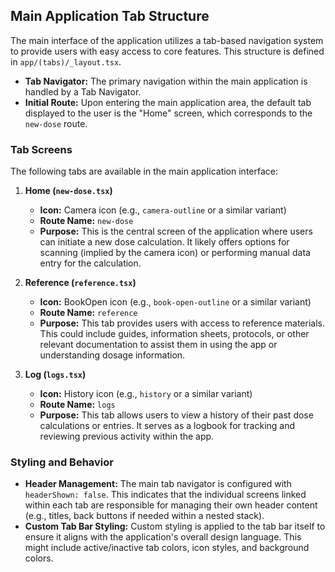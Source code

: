 ## Main Application Tab Structure

The main interface of the application utilizes a tab-based navigation system to provide users with easy access to core features. This structure is defined in `app/(tabs)/_layout.tsx`.

*   **Tab Navigator:** The primary navigation within the main application is handled by a Tab Navigator.
*   **Initial Route:** Upon entering the main application area, the default tab displayed to the user is the "Home" screen, which corresponds to the `new-dose` route.

### Tab Screens

The following tabs are available in the main application interface:

1.  **Home (`new-dose.tsx`)**
    *   **Icon:** Camera icon (e.g., `camera-outline` or a similar variant)
    *   **Route Name:** `new-dose`
    *   **Purpose:** This is the central screen of the application where users can initiate a new dose calculation. It likely offers options for scanning (implied by the camera icon) or performing manual data entry for the calculation.

2.  **Reference (`reference.tsx`)**
    *   **Icon:** BookOpen icon (e.g., `book-open-outline` or a similar variant)
    *   **Route Name:** `reference`
    *   **Purpose:** This tab provides users with access to reference materials. This could include guides, information sheets, protocols, or other relevant documentation to assist them in using the app or understanding dosage information.

3.  **Log (`logs.tsx`)**
    *   **Icon:** History icon (e.g., `history` or a similar variant)
    *   **Route Name:** `logs`
    *   **Purpose:** This tab allows users to view a history of their past dose calculations or entries. It serves as a logbook for tracking and reviewing previous activity within the app.

### Styling and Behavior

*   **Header Management:** The main tab navigator is configured with `headerShown: false`. This indicates that the individual screens linked within each tab are responsible for managing their own header content (e.g., titles, back buttons if needed within a nested stack).
*   **Custom Tab Bar Styling:** Custom styling is applied to the tab bar itself to ensure it aligns with the application's overall design language. This might include active/inactive tab colors, icon styles, and background colors.

